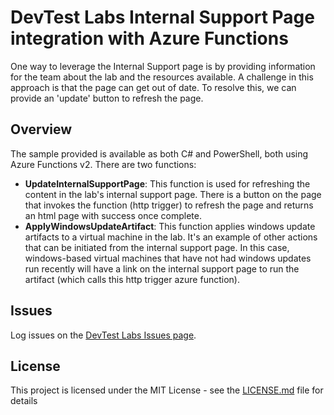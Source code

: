 # DevTest Labs Internal Support Page integration with Azure Functions
One way to leverage the Internal Support page is by providing information for the team about the lab and the resources available.  A challenge in this approach is that the page can get out of date.  To resolve this, we can provide an 'update' button to refresh the page.

## Overview

The sample provided is available as both C# and PowerShell, both using Azure Functions v2.  There are two functions:
- **UpdateInternalSupportPage**:  This function is used for refreshing the content in the lab's internal support page.  There is a button on the page that invokes the function (http trigger) to refresh the page and returns an html page with success once complete.
- **ApplyWindowsUpdateArtifact**:  This function applies windows update artifacts to a virtual machine in the lab.  It's an example of other actions that can be initiated from the internal support page.  In this case, windows-based virtual machines that have not had windows updates run recently will have a link on the internal support page to run the artifact (which calls this http trigger azure function).

## Issues

Log issues on the [DevTest Labs Issues page](https://github.com/Azure/azure-devtestlab/issues). 

## License

This project is licensed under the MIT License - see the [LICENSE.md](LICENSE.md) file for details
